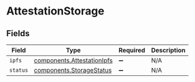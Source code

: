 # AttestationStorage


## Fields

| Field                                                                    | Type                                                                     | Required                                                                 | Description                                                              |
| ------------------------------------------------------------------------ | ------------------------------------------------------------------------ | ------------------------------------------------------------------------ | ------------------------------------------------------------------------ |
| `ipfs`                                                                   | [components.AttestationIpfs](../../models/components/attestationipfs.md) | :heavy_minus_sign:                                                       | N/A                                                                      |
| `status`                                                                 | [components.StorageStatus](../../models/components/storagestatus.md)     | :heavy_minus_sign:                                                       | N/A                                                                      |